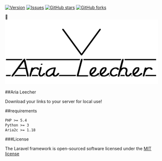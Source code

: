 [![Version     ](https://img.shields.io/github/release/Becca4Eva/Aria-Leecher.svg)](https://github.com/Becca4Eva/Aria-Leecher/releases/)
[![Issues      ](https://img.shields.io/github/issues/Becca4Eva/Aria-Leecher.svg)](https://github.com/Becca4Eva/Aria-Leecher/issues/)
[![GitHub stars](https://img.shields.io/github/stars/Becca4Eva/Aria-Leecher.svg)](https://github.com/Becca4Eva/Aria-Leecher/stargazers)
[![GitHub forks](https://img.shields.io/github/forks/Becca4Eva/Aria-Leecher.svg)](https://github.com/Becca4Eva/Aria-Leecher/network)

![Logo](logo.png)

##Aria Leecher

Download your links to your server for local use!

##requirements

    PHP >= 5.4
    Python >= 3
    Aria2c >= 1.18


###License

The Laravel framework is open-sourced software licensed under the [MIT license](http://opensource.org/licenses/MIT)
